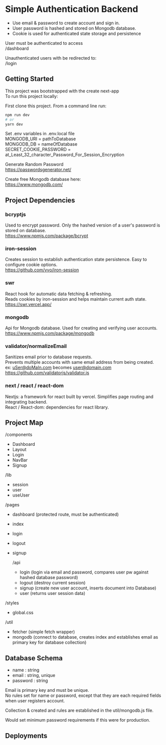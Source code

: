 # Simple Authentication Backend

- Use email & password to create account and sign in.
- User password is hashed and stored on Mongodb database.
- Cookie is used for authenticated state storage and persistence

User must be authenticated to access  
/dashboard

Unauthenticated users with be redirected to:  
/login

## Getting Started

This project was bootstrapped with the create next-app  
To run this project locally:

First clone this project. From a command line run:

```bash
npm run dev
# or
yarn dev
```

Set .env variables in .env.local file  
MONGODB_URI = pathToDatabase  
MONGODB_DB = nameOfDatabase  
SECRET_COOKIE_PASSWORD = at_Least_32_character_Password_For_Session_Encryption

Generate Random Password  
https://passwordsgenerator.net/

Create free Mongodb database here:  
https://www.mongodb.com/

## Project Dependencies

### bcryptjs

Used to encrypt password. Only the hashed version of a user's password is stored on database.  
https://www.npmjs.com/package/bcrypt

### iron-session

Creates session to establish authentication state persistence. Easy to configure cookie options.  
https://github.com/vvo/iron-session

### swr

React hook for automatic data fetching & refreshing.  
Reads cookies by iron-session and helps maintain current auth state.  
https://swr.vercel.app/

### mongodb

Api for Mongodb database. Used for creating and verifying user accounts.  
https://www.npmjs.com/package/mongodb

### validator/normalizeEmail

Sanitizes email prior to database requests.  
Prevents multiple accounts with same email address from being created.  
ex: uSer@doMaIn.com becomes user@domain.com  
https://github.com/validatorjs/validator.js

### next / react / react-dom

Nextjs: a framework for react built by vercel. Simplifies page routing and integrating backend.  
React / React-dom: dependencies for react library.

## Project Map

/components

- Dashboard
- Layout
- Login
- NavBar
- Signup

/lib

- session
- user
- useUser

/pages

- dashboard (protected route, must be authenticated)
- index
- login
- logout
- signup

  /api

  - login (login via email and password, compares user pw against hashed database password)
  - logout (destroy current session)
  - signup (create new user account, inserts document into Database)
  - user (returns user session data)

/styles

- global.css

/util

- fetcher (simple fetch wrapper)
- mongodb (connect to database, creates index and establishes email as primary key for database collection)

## Database Schema

- name : string  
- email : string, unique  
- password : string  

Email is primary key and must be unique.  
No rules set for name or password, except that they are each required fields when user registers account.

Collection & created and rules are established in the util/mongodb.js file.

Would set minimum password requirements if this were for production.

## Deployments
